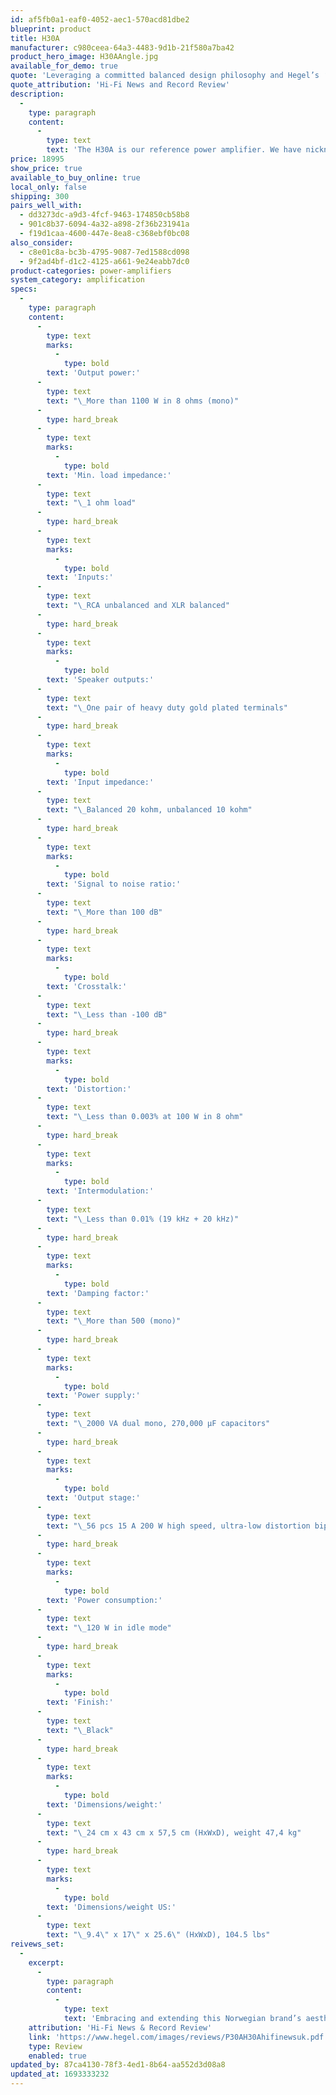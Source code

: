 ```yaml
---
id: af5fb0a1-eaf0-4052-aec1-570acd81dbe2
blueprint: product
title: H30A
manufacturer: c980ceea-64a3-4483-9d1b-21f580a7ba42
product_hero_image: H30AAngle.jpg
available_for_demo: true
quote: 'Leveraging a committed balanced design philosophy and Hegel’s ‘SoundEngine2’, it’s hard to imagine any loudspeakers this system can’t drive to excellence.'
quote_attribution: 'Hi-Fi News and Record Review'
description:
  -
    type: paragraph
    content:
      -
        type: text
        text: 'The H30A is our reference power amplifier. We have nicknamed it The Orchestra because that is what it is. The H30A''s job is to take command of any music on any speakers and make it sound as good as possible without ever breaking a sweat, and we can think of no more challenging music than a large orchestral piece. The H30A is an absolute powerhouse of an amplifier. In its mono state it delivers a truly astounding 1100 watts in 8 ohms, and it is completely stable even with 1-ohm loads. To achieve this, we have applied all our skills and knowledge in amplifier design and combined that with the best electronics. The H30A power supply uses 2 separate 1000 VA toroidal transformers for fast response and minimized transformer hum. With a power bank of 270,000 μF capacitors, the H30A can handle even the most challenging piece of music at any volume, it always has enough power in reserve. In the output stage we use 56 pieces 15A 200W high speed, ultra-low distortion bipolar transistors. With so much power ready at any given time, things like speaker sensitivity and variation in loads no longer come into play. With the H30A you can confidently drive any speaker you like.'
price: 18995
show_price: true
available_to_buy_online: true
local_only: false
shipping: 300
pairs_well_with:
  - dd3273dc-a9d3-4fcf-9463-174850cb58b8
  - 901c8b37-6094-4a32-a898-2f36b231941a
  - f19d1caa-4600-447e-8ea8-c368ebf0bc08
also_consider:
  - c8e01c8a-bc3b-4795-9087-7ed1588cd098
  - 9f2ad4bf-d1c2-4125-a661-9e24eabb7dc0
product-categories: power-amplifiers
system_category: amplification
specs:
  -
    type: paragraph
    content:
      -
        type: text
        marks:
          -
            type: bold
        text: 'Output power:'
      -
        type: text
        text: "\_More than 1100 W in 8 ohms (mono)"
      -
        type: hard_break
      -
        type: text
        marks:
          -
            type: bold
        text: 'Min. load impedance:'
      -
        type: text
        text: "\_1 ohm load"
      -
        type: hard_break
      -
        type: text
        marks:
          -
            type: bold
        text: 'Inputs:'
      -
        type: text
        text: "\_RCA unbalanced and XLR balanced"
      -
        type: hard_break
      -
        type: text
        marks:
          -
            type: bold
        text: 'Speaker outputs:'
      -
        type: text
        text: "\_One pair of heavy duty gold plated terminals"
      -
        type: hard_break
      -
        type: text
        marks:
          -
            type: bold
        text: 'Input impedance:'
      -
        type: text
        text: "\_Balanced 20 kohm, unbalanced 10 kohm"
      -
        type: hard_break
      -
        type: text
        marks:
          -
            type: bold
        text: 'Signal to noise ratio:'
      -
        type: text
        text: "\_More than 100 dB"
      -
        type: hard_break
      -
        type: text
        marks:
          -
            type: bold
        text: 'Crosstalk:'
      -
        type: text
        text: "\_Less than -100 dB"
      -
        type: hard_break
      -
        type: text
        marks:
          -
            type: bold
        text: 'Distortion:'
      -
        type: text
        text: "\_Less than 0.003% at 100 W in 8 ohm"
      -
        type: hard_break
      -
        type: text
        marks:
          -
            type: bold
        text: 'Intermodulation:'
      -
        type: text
        text: "\_Less than 0.01% (19 kHz + 20 kHz)"
      -
        type: hard_break
      -
        type: text
        marks:
          -
            type: bold
        text: 'Damping factor:'
      -
        type: text
        text: "\_More than 500 (mono)"
      -
        type: hard_break
      -
        type: text
        marks:
          -
            type: bold
        text: 'Power supply:'
      -
        type: text
        text: "\_2000 VA dual mono, 270,000 μF capacitors"
      -
        type: hard_break
      -
        type: text
        marks:
          -
            type: bold
        text: 'Output stage:'
      -
        type: text
        text: "\_56 pcs 15 A 200 W high speed, ultra-low distortion bipolar transistors"
      -
        type: hard_break
      -
        type: text
        marks:
          -
            type: bold
        text: 'Power consumption:'
      -
        type: text
        text: "\_120 W in idle mode"
      -
        type: hard_break
      -
        type: text
        marks:
          -
            type: bold
        text: 'Finish:'
      -
        type: text
        text: "\_Black"
      -
        type: hard_break
      -
        type: text
        marks:
          -
            type: bold
        text: 'Dimensions/weight:'
      -
        type: text
        text: "\_24 cm x 43 cm x 57,5 cm (HxWxD), weight 47,4 kg"
      -
        type: hard_break
      -
        type: text
        marks:
          -
            type: bold
        text: 'Dimensions/weight US:'
      -
        type: text
        text: "\_9.4\" x 17\" x 25.6\" (HxWxD), 104.5 lbs"
reivews_set:
  -
    excerpt:
      -
        type: paragraph
        content:
          -
            type: text
            text: 'Embracing and extending this Norwegian brand’s aesthetic minimalism and clear sound, the P30A and H30A (or two H30As if funds permit) form an impressive no-holds barred duo that marries a distaste for colouration to plentiful power and refinement.'
    attribution: 'Hi-Fi News & Record Review'
    link: 'https://www.hegel.com/images/reviews/P30AH30Ahifinewsuk.pdf'
    type: Review
    enabled: true
updated_by: 87ca4130-78f3-4ed1-8b64-aa552d3d08a8
updated_at: 1693333232
---
```

